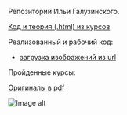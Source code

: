 Репозиторий Ильи Галузинского. 

[Код и теория (.html) из курсов]() 

Реализованный и рабочий код:  
+ [загрузка изображений из url](https://github.com/IlyaGall/python/tree/master/%D0%B7%D0%B0%D0%B3%D1%80%D1%83%D0%B7%D0%BA%D0%B0%20%D0%B8%D0%B7%D0%BE%D0%B1%D1%80%D0%B0%D0%B6%D0%B5%D0%BD%D0%B8%D0%B9%20%D0%B8%D0%B7%20url)


Пройденные курсы:

[Оригиналы в pdf](https://github.com/IlyaGall/python/tree/master/%D0%A1%D0%B5%D1%80%D1%82%D0%B8%D1%84%D0%B8%D0%BA%D0%B0%D1%82%D1%8B/%D0%BE%D1%80%D0%B8%D0%B3%D0%B8%D0%BD%D0%B0%D0%BB) 

![Image alt](https://github.com/IlyaGall/python/raw/master/Сертификаты/Python_основы_и_применение.jpg)

